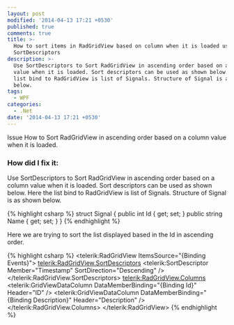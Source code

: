 ```yaml
---
layout: post
modified: '2014-04-13 17:21 +0530'
published: true
comments: true
title: >-
  How to sort items in RadGridView based on column when it is loaded using
  SortDescriptors
description: >-
  Use SortDescriptors to Sort RadGridView in ascending order based on a column
  value when it is loaded. Sort descriptors can be used as shown below. Here the
  list bind to RadGridView is list of Signals. Structure of Signal is as shown
  below.
tags:
  - WPF
categories:
  - .Net
date: '2014-04-13 17:21 +0530'
---
```

Issue
How to Sort RadGridView in ascending order based on a column value when it is loaded.

### How did I fix it:
Use SortDescriptors to Sort RadGridView in ascending order based on a column value when it is loaded. Sort descriptors can be used as shown below. Here the list bind to RadGridView is list of Signals. Structure of Signal is as shown below.

{% highlight csharp %}
struct Signal
 {
   public int Id { get; set; }
   public string Name { get; set; }
 }
{% endhighlight %}

Here we are trying to sort the list displayed based in the Id in ascending order.

{% highlight csharp %}
<telerik:RadGridView ItemsSource="{Binding Events}">
<telerik:RadGridView.SortDescriptors>
    <telerik:SortDescriptor Member="Timestamp" SortDirection="Descending" />
    </telerik:RadGridView.SortDescriptors>
<telerik:RadGridView.Columns>
   <telerik:GridViewDataColumn DataMemberBinding="{Binding Id}" Header="ID" />
 <telerik:GridViewDataColumn DataMemberBinding="{Binding Description}" Header="Description" />
</telerik:RadGridView.Columns>
</telerik:RadGridView>
{% endhighlight %}